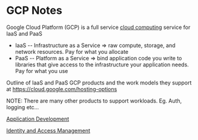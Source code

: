 # GCP Notes

Google Cloud Platform (GCP) is a full service [cloud computing](https://www.nist.gov/publications/nist-definition-cloud-computing) service for IaaS and PaaS

* IaaS -- Infrastructure as a Service =>  raw compute, storage, and network resources. Pay for what you allocate
* PaaS --  Platform as a Service =>   bind application code you write to libraries that give access to the infrastructure your application needs. Pay for what you use

Outline of IaaS and PaaS GCP products and the work models they support at https://cloud.google.com/hosting-options

NOTE: There are many other products to support workloads. Eg. Auth, logging etc...

[Application Development](GCP%20Notes/Application%20Development.md)

[Identity and Access Management](GCP%20Notes/Identity%20and%20Access%20Management.md)